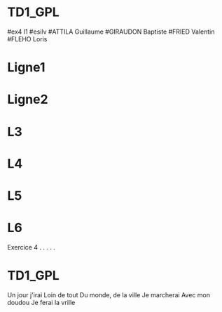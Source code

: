  # TD1_GPL
#ex4 l1
#esilv
#ATTILA Guillaume
#GIRAUDON Baptiste
#FRIED Valentin
#FLEHO Loris

# Ligne1
# Ligne2
# L3
# L4
# L5
# L6


Exercice 4
.
.
.
.
.

# TD1_GPL
Un jour j'irai
Loin de tout
Du monde, de la ville
Je marcherai
Avec mon doudou
Je ferai la vrille
